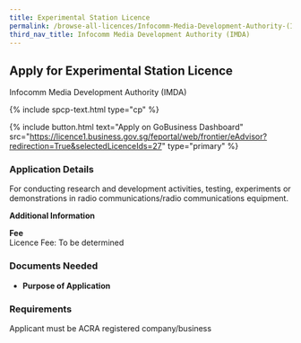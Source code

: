 ```yaml
---
title: Experimental Station Licence
permalink: /browse-all-licences/Infocomm-Media-Development-Authority-(IMDA)/Experimental-Station-Licence
third_nav_title: Infocomm Media Development Authority (IMDA)
---
```


## Apply for Experimental Station Licence

Infocomm Media Development Authority (IMDA)

{% include spcp-text.html type="cp" %}

{% include button.html text="Apply on GoBusiness Dashboard" src="https://licence1.business.gov.sg/feportal/web/frontier/eAdvisor?redirection=True&selectedLicenceIds=27" type="primary" %}

### Application Details

<p>For conducting research and development activities, testing, experiments or demonstrations in radio communications/radio communications equipment.</p>

**Additional Information**

<p><strong>Fee</strong><br />Licence Fee: To be determined</p>

### Documents Needed

<ul>
 <li><strong>Purpose of Application</strong></li>
 </ul>

### Requirements

Applicant must be ACRA registered company/business

